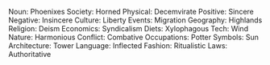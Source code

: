 Noun: Phoenixes
Society: Horned
Physical: Decemvirate
Positive: Sincere
Negative: Insincere
Culture: Liberty
Events: Migration
Geography: Highlands
Religion: Deism
Economics: Syndicalism
Diets: Xylophagous
Tech: Wind
Nature: Harmonious
Conflict: Combative
Occupations: Potter
Symbols: Sun
Architecture: Tower
Language: Inflected
Fashion: Ritualistic
Laws: Authoritative
